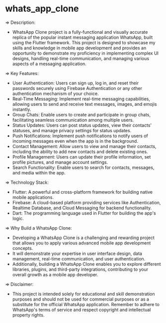 # whats_app_clone

=> Description:

* WhatsApp Clone project is a fully-functional and visually accurate replica of the popular instant messaging application WhatsApp, built using the Flutter framework.
  This project is designed to showcase my skills and knowledge in mobile app development
  and provides an opportunity to demonstrate my proficiency in implementing complex UI designs,
  handling real-time communication, and managing various aspects of a messaging application.

=> Key Features:

* User Authentication: Users can sign up, log in, and reset their passwords securely using Firebase Authentication or any other authentication mechanism of your choice.
* Real-Time Messaging: Implement real-time messaging capabilities, allowing users to send and receive text messages, images, and emojis instantly.
* Group Chats: Enable users to create and participate in group chats, facilitating seamless communication among multiple users.
* Status Updates: Users can post status updates, view their contacts' statuses, and manage privacy settings for status updates.
* Push Notifications: Implement push notifications to notify users of incoming messages even when the app is in the background.
* Contact Management: Allow users to view and manage their contacts, including the ability to add new contacts and delete existing ones.
* Profile Management: Users can update their profile information, set profile pictures, and manage account settings.
* Search Functionality: Enable users to search for contacts, messages, and media within the app.

=> Technology Stack:

* Flutter: A powerful and cross-platform framework for building native mobile applications.
* Firebase: A cloud-based platform providing services like Authentication, Realtime Database, and Cloud Messaging for backend functionality.
* Dart: The programming language used in Flutter for building the app's logic.

=> Why Build a WhatsApp Clone:

* Developing a WhatsApp Clone is a challenging and rewarding project that allows you to apply various advanced mobile app development concepts.
* It will demonstrate your expertise in user interface design, data management, real-time communication, and user authentication.
* Additionally, building a WhatsApp Clone enables you to explore different libraries, plugins, and third-party integrations,
  contributing to your overall growth as a mobile app developer.

=> Disclaimer:
* This project is intended solely for educational and skill demonstration purposes and should not be used for commercial purposes
  or as a substitute for the official WhatsApp application. Remember to adhere to WhatsApp's terms of service and respect copyright and intellectual property rights.
